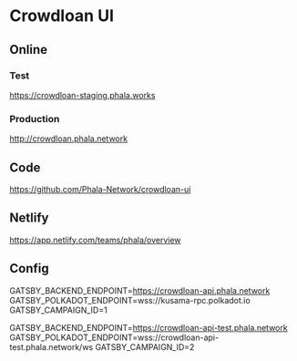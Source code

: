 # Crowdloan UI

## Online

### Test

https://crowdloan-staging.phala.works

### Production

http://crowdloan.phala.network

## Code

https://github.com/Phala-Network/crowdloan-ui

## Netlify

https://app.netlify.com/teams/phala/overview

## Config

GATSBY_BACKEND_ENDPOINT=https://crowdloan-api.phala.network
GATSBY_POLKADOT_ENDPOINT=wss://kusama-rpc.polkadot.io
GATSBY_CAMPAIGN_ID=1

GATSBY_BACKEND_ENDPOINT=https://crowdloan-api-test.phala.network
GATSBY_POLKADOT_ENDPOINT=wss://crowdloan-api-test.phala.network/ws
GATSBY_CAMPAIGN_ID=2

